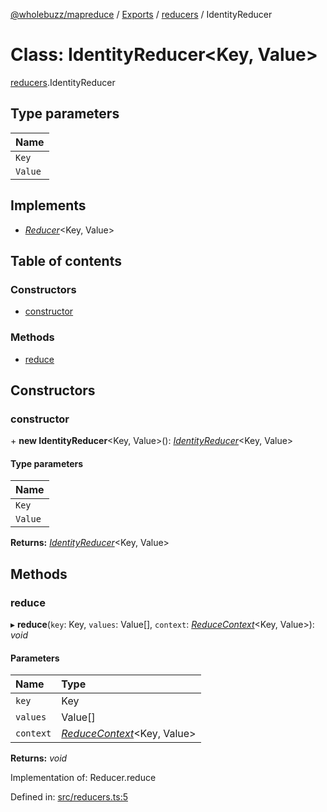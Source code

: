 [@wholebuzz/mapreduce](../README.md) / [Exports](../modules.md) / [reducers](../modules/reducers.md) / IdentityReducer

# Class: IdentityReducer<Key, Value\>

[reducers](../modules/reducers.md).IdentityReducer

## Type parameters

| Name |
| :------ |
| `Key` |
| `Value` |

## Implements

- [*Reducer*](../interfaces/types.reducer.md)<Key, Value\>

## Table of contents

### Constructors

- [constructor](reducers.identityreducer.md#constructor)

### Methods

- [reduce](reducers.identityreducer.md#reduce)

## Constructors

### constructor

\+ **new IdentityReducer**<Key, Value\>(): [*IdentityReducer*](reducers.identityreducer.md)<Key, Value\>

#### Type parameters

| Name |
| :------ |
| `Key` |
| `Value` |

**Returns:** [*IdentityReducer*](reducers.identityreducer.md)<Key, Value\>

## Methods

### reduce

▸ **reduce**(`key`: Key, `values`: Value[], `context`: [*ReduceContext*](../interfaces/types.reducecontext.md)<Key, Value\>): *void*

#### Parameters

| Name | Type |
| :------ | :------ |
| `key` | Key |
| `values` | Value[] |
| `context` | [*ReduceContext*](../interfaces/types.reducecontext.md)<Key, Value\> |

**Returns:** *void*

Implementation of: Reducer.reduce

Defined in: [src/reducers.ts:5](https://github.com/wholebuzz/mapreduce/blob/master/src/reducers.ts#L5)
